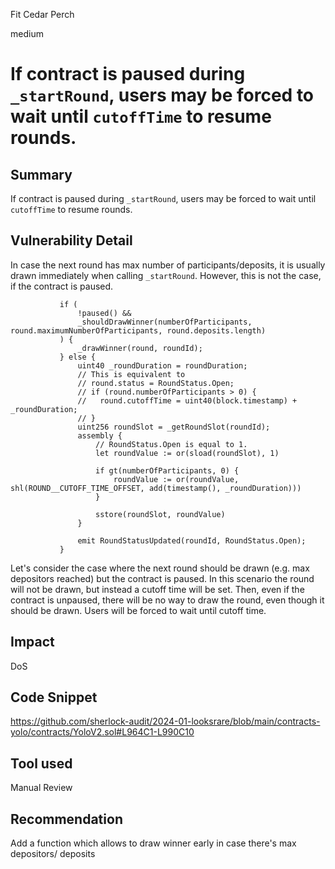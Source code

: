 Fit Cedar Perch

medium

# If contract is paused during `_startRound`, users may be forced to wait until `cutoffTime` to resume rounds.

## Summary
If contract is paused during `_startRound`, users may be forced to wait until `cutoffTime` to resume rounds.

## Vulnerability Detail
In case the next round has max number of participants/deposits, it is usually drawn immediately when calling `_startRound`. However, this is not the case, if the contract is paused.
 ```solidity
            if (
                !paused() &&
                _shouldDrawWinner(numberOfParticipants, round.maximumNumberOfParticipants, round.deposits.length)
            ) {
                _drawWinner(round, roundId);
            } else {
                uint40 _roundDuration = roundDuration;
                // This is equivalent to
                // round.status = RoundStatus.Open;
                // if (round.numberOfParticipants > 0) {
                //   round.cutoffTime = uint40(block.timestamp) + _roundDuration;
                // }
                uint256 roundSlot = _getRoundSlot(roundId);
                assembly {
                    // RoundStatus.Open is equal to 1.
                    let roundValue := or(sload(roundSlot), 1)

                    if gt(numberOfParticipants, 0) {
                        roundValue := or(roundValue, shl(ROUND__CUTOFF_TIME_OFFSET, add(timestamp(), _roundDuration)))
                    }

                    sstore(roundSlot, roundValue)
                }

                emit RoundStatusUpdated(roundId, RoundStatus.Open);
            }
```

Let's consider the case where the next round should be drawn (e.g. max depositors reached) but the contract is paused.
In this scenario the round will not be drawn, but instead a cutoff time will be set. 
Then, even if the contract is unpaused, there will be no way to draw the round, even though it should be drawn. Users will be forced to wait until cutoff time.

## Impact
DoS

## Code Snippet
https://github.com/sherlock-audit/2024-01-looksrare/blob/main/contracts-yolo/contracts/YoloV2.sol#L964C1-L990C10

## Tool used

Manual Review

## Recommendation
Add a function which allows to draw winner early in case there's max depositors/ deposits